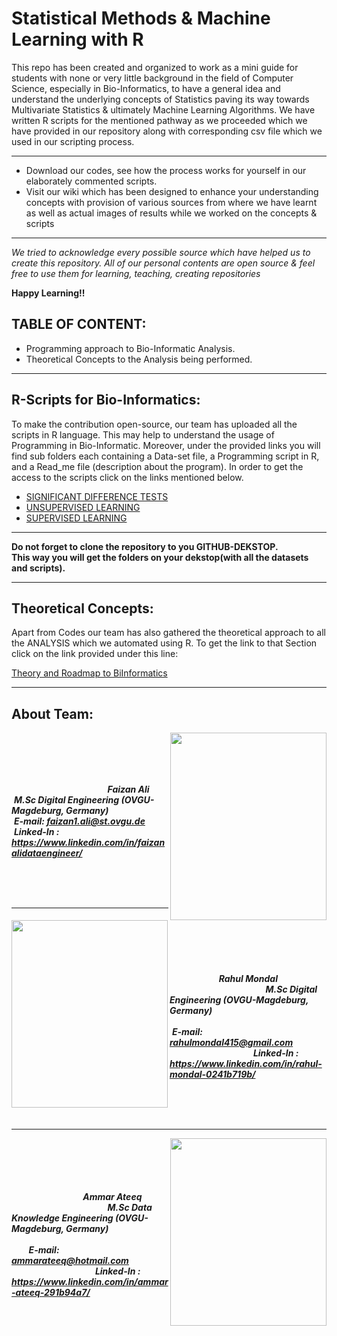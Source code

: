 # Statistical Methods & Machine Learning with R

This repo has been created and organized to work as a mini guide for students with none or very little background in the field of Computer Science, especially in 
Bio-Informatics, to have a general idea and understand the underlying concepts of Statistics paving its way towards Multivariate Statistics & ultimately Machine Learning Algorithms. We have written R scripts for the mentioned pathway as we proceeded which we have provided in our repository along with corresponding csv file which we used 
in our scripting process. 
***
 * Download our codes, see how the process works for yourself in our elaborately commented scripts. 
 * Visit our wiki which has been designed to enhance your understanding concepts with provision of various sources from where we have learnt as well as actual images of results while we worked on the concepts & scripts
 ***

_We tried to acknowledge every possible source which have helped us to create this repository. All of our personal contents are open source & feel free to use them for 
learning, teaching, creating repositories_

**Happy Learning!!**


## TABLE OF CONTENT:

* Programming approach to Bio-Informatic Analysis.
* Theoretical Concepts to the Analysis being performed.

***

## R-Scripts for Bio-Informatics:
To make the contribution open-source, our team has uploaded all the scripts in R language. This may help to understand the usage of Programming in Bio-Informatic. Moreover, under the provided links you will find sub folders each containing a Data-set file, a Programming script in R, and a Read_me file (description about the program). In order to get the access to the scripts click on the links mentioned below.
  
* [SIGNIFICANT DIFFERENCE TESTS](https://github.com/Statistics-and-Machine-Learning-with-R/Statistical-Methods-and-Machine-Learning-in-R/tree/master/Significant%20Difference%20Tests)  
* [UNSUPERVISED LEARNING](https://github.com/Rizvix0/Statistical-Methods-and-Machine-Learning-in-R/tree/master/Unsupervised%20Learning)
* [SUPERVISED LEARNING](https://github.com/Rizvix0/Statistical-Methods-and-Machine-Learning-in-R/tree/master/Supervised%20Learning)

  
 ***
 **Do not forget to clone the repository to you GITHUB-DEKSTOP.<br/> This way you will get the folders on your dekstop(with all the datasets and scripts).**
 
 ***
 
 
## Theoretical Concepts:

Apart from Codes our team has also gathered the theoretical approach to all the ANALYSIS which we automated using R. To get the link to that Section click on the link provided under this line: <br/>

[Theory and Roadmap to BiInformatics](https://github.com/Rizvix0/DE_Project_MetaProtStat/wiki)

***

## About Team:
<a href="url"><img src="https://user-images.githubusercontent.com/49519053/98467030-6fa78e00-21d3-11eb-95f5-86759cf1863b.jpg" align="right" height="300" width="250" ></a>  <br/> <br/>
<br/>
<br/>


 &nbsp; &nbsp; &nbsp; &nbsp; &nbsp; &nbsp;&nbsp; &nbsp; &nbsp; &nbsp; &nbsp; &nbsp; &nbsp; &nbsp; &nbsp; &nbsp; &nbsp; &nbsp; &nbsp; &nbsp; ***Faizan Ali***
 <br/>
&nbsp;***M.Sc Digital Engineering (OVGU-Magdeburg, Germany)*** 
<br/>
&nbsp;***E-mail: faizan1.ali@st.ovgu.de*** 
<br/>
&nbsp;***Linked-In : https://www.linkedin.com/in/faizanalidataengineer/***
<br/>

<br/>
<br/>
<br/>


***


<a href="url"><img src="https://user-images.githubusercontent.com/49519053/98546791-87484a80-2297-11eb-9c41-cb644e68f4a5.jpeg" align="left" height="300" width="250" ></a>  <br/> <br/>
<br/>
<br/>
&nbsp; &nbsp; &nbsp; &nbsp; &nbsp; &nbsp; &nbsp;&nbsp; &nbsp; &nbsp; &nbsp; &nbsp; &nbsp; &nbsp;&nbsp; &nbsp; &nbsp; &nbsp; &nbsp; &nbsp; &nbsp;&nbsp; &nbsp; &nbsp;  &nbsp; &nbsp; &nbsp; &nbsp; &nbsp; &nbsp;&nbsp; &nbsp; &nbsp; &nbsp; &nbsp; &nbsp; &nbsp; &nbsp; &nbsp; &nbsp; &nbsp; &nbsp; &nbsp; &nbsp; ***Rahul Mondal*** <br/>
&nbsp;  &nbsp; &nbsp; &nbsp;  &nbsp; &nbsp; &nbsp;&nbsp; &nbsp; &nbsp; &nbsp; &nbsp; &nbsp; &nbsp;&nbsp; &nbsp; &nbsp; &nbsp; &nbsp; &nbsp; &nbsp;***M.Sc Digital Engineering (OVGU-Magdeburg, Germany)*** <br/>
&nbsp; &nbsp; &nbsp; &nbsp; &nbsp; &nbsp; &nbsp; &nbsp; &nbsp; &nbsp; &nbsp;&nbsp; &nbsp; &nbsp; &nbsp; &nbsp; &nbsp; &nbsp;&nbsp; &nbsp; &nbsp; &nbsp; &nbsp; &nbsp;  &nbsp; &nbsp;&nbsp;  &nbsp; &nbsp;&nbsp;&nbsp;   &nbsp;  &nbsp; &nbsp; &nbsp;***E-mail: rahulmondal415@gmail.com*** <br/>
 &nbsp; &nbsp;&nbsp; &nbsp; &nbsp; &nbsp; &nbsp; &nbsp; &nbsp;&nbsp; &nbsp;&nbsp;&nbsp; &nbsp;&nbsp;&nbsp;&nbsp; &nbsp; &nbsp; &nbsp; &nbsp;***Linked-In : https://www.linkedin.com/in/rahul-mondal-0241b719b/***
<br/>

<br/>
<br/>
<br/>


***


<a href="url"><img src="https://user-images.githubusercontent.com/49519053/98542815-c96e8d80-2291-11eb-9554-8863560e2cf7.jpeg" align="right" height="300" width="250" ></a>  <br/> <br/>
<br/>
<br/>
&nbsp; &nbsp; &nbsp; &nbsp; &nbsp; &nbsp; &nbsp;&nbsp; &nbsp; &nbsp; &nbsp; &nbsp; &nbsp; &nbsp;&nbsp; &nbsp; &nbsp; &nbsp; &nbsp; &nbsp; &nbsp;&nbsp; &nbsp; &nbsp; &nbsp; &nbsp; &nbsp; &nbsp;&nbsp; &nbsp; &nbsp; &nbsp; &nbsp; &nbsp; &nbsp;&nbsp; &nbsp; &nbsp; &nbsp; &nbsp; &nbsp; &nbsp; &nbsp; &nbsp; &nbsp; &nbsp; &nbsp; &nbsp; &nbsp; ***Ammar Ateeq*** <br/>
&nbsp;  &nbsp; &nbsp; &nbsp;  &nbsp; &nbsp; &nbsp;&nbsp; &nbsp; &nbsp; &nbsp; &nbsp; &nbsp; &nbsp;&nbsp; &nbsp; &nbsp; &nbsp; &nbsp; &nbsp; &nbsp;***M.Sc Data Knowledge Engineering (OVGU-Magdeburg, Germany)*** <br/>
&nbsp; &nbsp; &nbsp; &nbsp; &nbsp; &nbsp; &nbsp; &nbsp; &nbsp; &nbsp; &nbsp;&nbsp; &nbsp; &nbsp; &nbsp; &nbsp; &nbsp; &nbsp;&nbsp; &nbsp; &nbsp; &nbsp; &nbsp; &nbsp;  &nbsp; &nbsp;&nbsp;  &nbsp; &nbsp;&nbsp;&nbsp;  &nbsp; &nbsp;&nbsp;  &nbsp; &nbsp;  &nbsp; &nbsp; &nbsp;***E-mail: ammarateeq@hotmail.com*** <br/>
 &nbsp; &nbsp;&nbsp; &nbsp; &nbsp; &nbsp; &nbsp; &nbsp; &nbsp;&nbsp; &nbsp;&nbsp;&nbsp; &nbsp;&nbsp;&nbsp;&nbsp; &nbsp; &nbsp; &nbsp; &nbsp;***Linked-In : https://www.linkedin.com/in/ammar-ateeq-291b94a7/***

